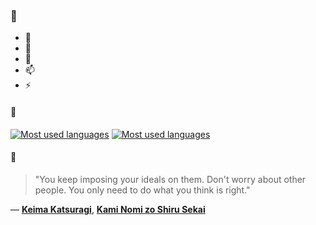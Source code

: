 ### 👋

- 🔭
- 🌱
- 💬
- 📫
- ⚡

#### 🧏

[![Most used languages](https://github-readme-stats-aynah.vercel.app/api/top-langs/?username=aynh&theme=solarized-dark&langs_count=6&layout=compact&hide_title=true)](https://github.com/anuraghazra/github-readme-stats#gh-dark-mode-only)
[![Most used languages](https://github-readme-stats-aynah.vercel.app/api/top-langs/?username=aynh&theme=solarized-light&langs_count=6&layout=compact&hide_title=true)](https://github.com/anuraghazra/github-readme-stats#gh-light-mode-only)

#### 💬

> "You keep imposing your ideals on them. Don't worry about other people. You only need to do what you think is right."

&mdash; [**Keima Katsuragi**](https://myanimelist.net/character.php?q=Keima%20Katsuragi&cat=character), [**Kami Nomi zo Shiru Sekai**](https://myanimelist.net/search/all?q=Kami%20Nomi%20zo%20Shiru%20Sekai&cat=all)
